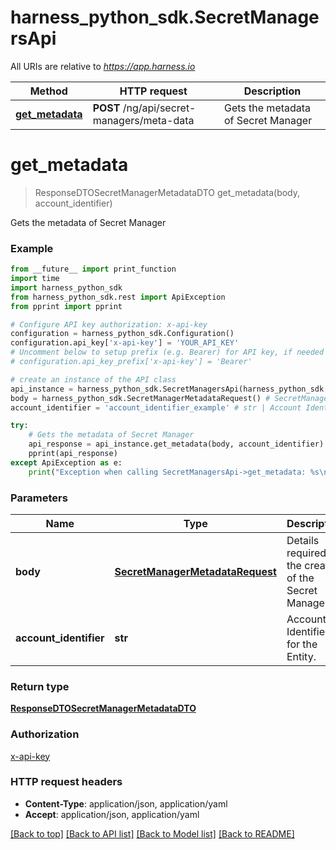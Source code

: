 # harness_python_sdk.SecretManagersApi

All URIs are relative to *https://app.harness.io*

Method | HTTP request | Description
------------- | ------------- | -------------
[**get_metadata**](SecretManagersApi.md#get_metadata) | **POST** /ng/api/secret-managers/meta-data | Gets the metadata of Secret Manager

# **get_metadata**
> ResponseDTOSecretManagerMetadataDTO get_metadata(body, account_identifier)

Gets the metadata of Secret Manager

### Example
```python
from __future__ import print_function
import time
import harness_python_sdk
from harness_python_sdk.rest import ApiException
from pprint import pprint

# Configure API key authorization: x-api-key
configuration = harness_python_sdk.Configuration()
configuration.api_key['x-api-key'] = 'YOUR_API_KEY'
# Uncomment below to setup prefix (e.g. Bearer) for API key, if needed
# configuration.api_key_prefix['x-api-key'] = 'Bearer'

# create an instance of the API class
api_instance = harness_python_sdk.SecretManagersApi(harness_python_sdk.ApiClient(configuration))
body = harness_python_sdk.SecretManagerMetadataRequest() # SecretManagerMetadataRequest | Details required for the creation of the Secret Manager
account_identifier = 'account_identifier_example' # str | Account Identifier for the Entity.

try:
    # Gets the metadata of Secret Manager
    api_response = api_instance.get_metadata(body, account_identifier)
    pprint(api_response)
except ApiException as e:
    print("Exception when calling SecretManagersApi->get_metadata: %s\n" % e)
```

### Parameters

Name | Type | Description  | Notes
------------- | ------------- | ------------- | -------------
 **body** | [**SecretManagerMetadataRequest**](SecretManagerMetadataRequest.md)| Details required for the creation of the Secret Manager | 
 **account_identifier** | **str**| Account Identifier for the Entity. | 

### Return type

[**ResponseDTOSecretManagerMetadataDTO**](ResponseDTOSecretManagerMetadataDTO.md)

### Authorization

[x-api-key](../README.md#x-api-key)

### HTTP request headers

 - **Content-Type**: application/json, application/yaml
 - **Accept**: application/json, application/yaml

[[Back to top]](#) [[Back to API list]](../README.md#documentation-for-api-endpoints) [[Back to Model list]](../README.md#documentation-for-models) [[Back to README]](../README.md)

